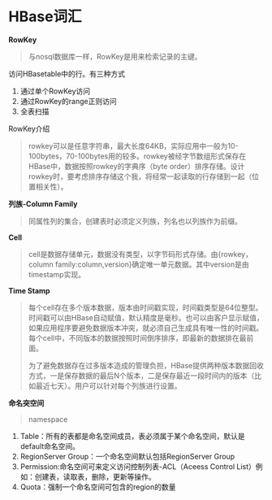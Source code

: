 # HBase词汇

**RowKey**

> 与nosql数据库一样，RowKey是用来检索记录的主键。

访问HBasetable中的行。有三种方式

1. 通过单个RowKey访问
2. 通过RowKey的range正则访问
3. 全表扫描

RowKey介绍

> rowkey可以是任意字符串，最大长度64KB，实际应用中一般为10-100bytes，70-100bytes用的较多。rowkey被经字节数组形式保存在HBase中，数据按照rowkey的字典序（byte order）排序存储。设计rowkey时，要考虑排序存储这个我，将经常一起读取的行存储到一起（位置相关性）。



**列族-Column Family**

> 同属性列的集合，创建表时必须定义列族，列名也以列族作为前缀。



**Cell**

> cell是数据存储单元，数据没有类型，以字节码形式存储。由{rowkey，column family:column,version}确定唯一单元数据。其中version是由timestamp实现。

**Time Stamp**

> 每个cell存在多个版本数据，版本由时间戳实现，时间戳类型是64位整型。时间戳可以由HBase自动赋值，默认精度是毫秒。也可以由客户显示赋值，如果应用程序要避免数据版本冲突，就必须自己生成具有唯一性的时间戳。每个cell中，不同版本的数据按照时间倒序排序，即最新的数据排在最前面。
>
> 为了避免数据存在过多版本造成的管理负担，HBase提供两种版本数据回收方式，一是保存数据的最后N个版本，二是保存最近一段时间内的版本（比如最近七天）。用户可以针对每个列族进行设置。



**命名突空间**

> namespace

1. Table：所有的表都是命名空间成员，表必须属于某个命名空间，默认是default命名空间。
2. RegionServer Group：一个命名空间默认包括RegionServer Group
3. Permission:命名空间可来定义访问控制列表-ACL（Aceess Control List）例如：创建表，读取表，删除，更新等操作。
4. Quota：强制一个命名空间可包含的region的数量

